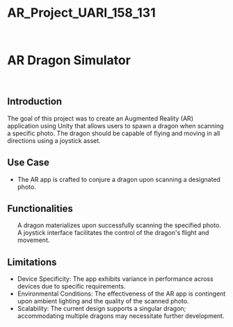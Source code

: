 <h1>AR_Project_UARI_158_131</h1>
<br>
<h1>AR Dragon Simulator</h1>
<br>
<h2>Introduction</h2>
<p>The goal of this project was to create an Augmented Reality (AR) application using Unity that allows users to spawn a dragon when scanning a specific photo. The dragon should be capable of flying and moving in all directions using a joystick asset.</p
                                                                                                                                                                                                                                                             >
<h2>Use Case</h2>
<ul>
<li>The AR app is crafted to conjure a dragon upon scanning a designated photo.</li>
</ul>

<h2>Functionalities</h2>
<ul>
A dragon materializes upon successfully scanning the specified photo.
A joystick interface facilitates the control of the dragon's flight and movement.
</ul>

<h2>Limitations</h2>
<ul>
<li>Device Specificity: The app exhibits variance in performance across devices due to specific requirements.</li>

<li>Environmental Conditions: The effectiveness of the AR app is contingent upon ambient lighting and the quality of the scanned photo.</li>

<li>Scalability: The current design supports a singular dragon; accommodating multiple dragons may necessitate further development.</li>
</ul>

